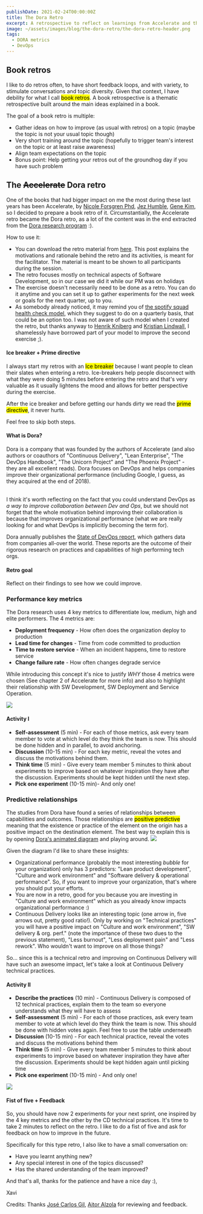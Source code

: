 ```yaml
---
publishDate: 2021-02-24T00:00:00Z
title: The Dora Retro
excerpt: A retrospective to reflect on learnings from Accelerate and the Dora Project and how they can be mapped to your team
image: ~/assets/images/blog/the-dora-retro/the-dora-retro-header.png
tags:
  - DORA metrics
  - DevOps   
---
```


<h2>Book retros</h2>

I like to do retros often, to have short feedback loops, and with variety, to stimulate conversations and topic diversity. Given that context, I have debility for what I call <mark>book retros</mark>. A book retrospective is a thematic retrospective built around the main ideas explained in a book. 

The goal of a book retro is multiple:
* Gather ideas on how to improve (as usual with retros) on a topic (maybe the topic is not your usual topic though)
* Very short training around the topic (hopefully to trigger team's interest on the topic or at least raise awareness)
* Align team expectations on the topic
* Bonus point: Help getting your retros out of the groundhog day if you have such problem

<h2>The <s>Accelerate</s> Dora retro</h2>

One of the books that had bigger impact on me the most during these last years has been Accelerate, by <a href="https://twitter.com/nicolefv">Nicole Forsgren Phd</a>, <a href="https://twitter.com/jezhumble">Jez Humble</a>, <a href="https://twitter.com/RealGeneKim">Gene Kim</a>, so I decided to prepare a book retro of it. Circumstantially, the Accelerate retro became the Dora retro, as a lot of the content was in the end extracted from the  <a href="https://www.devops-research.com/research.html">Dora research program</a> :). 

How to use it:
* You can download the retro material from <a href="https://drive.google.com/file/d/1e-3RE1AlAaDl9mv5j5nf_3Ao-jrkpyIl/view?usp=sharing" download>here</a>. This post explains the motivations and rationale behind the retro and its activities, is meant for the facilitator. The material is meant to be shown to all participants during the session.
* The retro focuses mostly on technical aspects of Software Development, so in our case we did it while our PM was on holidays
* The exercise doesn't necessarily need to be done as a retro. You can do it anytime and you can set it up to gather experiments for the next week or goals for the next quarter, up to you. 
* As somebody already noticed, it may remind you of <a href="https://engineering.atspotify.com/2014/09/16/squad-health-check-model"> the spotify squad health check model</a>, which they suggest to do on a quarterly basis, that could be an option too. I was not aware of such model when I created the retro, but thanks anyway to <a href="https://twitter.com/henrikkniberg">Henrik Kniberg</a> and <a href="https://twitter.com/klindwall">Kristian Lindwall</a>, I shamelessly have borrowed part of your model to improve the second exercise ;).

<h4>Ice breaker + Prime directive</h4>
I always start my retros with an <mark>Ice breaker</mark> because I want people to clean their slates when entering a retro. Ice-breakers help people disconnect with what they were doing 5 minutes before entering the retro and that's very valuable as it usually lightens the mood and allows for better perspective during the exercise.

After the ice breaker and before getting our hands dirty we read the <mark>prime directive</mark>, it never hurts.

Feel free to skip both steps.

<h4>What is Dora?</h4>
Dora is a company that was founded by the authors of Accelerate (and also authors or coauthors of "Continuous Delivery", "Lean Enterprise", "The DevOps Handbook", "The Unicorn Project" and "The Phoenix Project" - they are all excellent reads). Dora focuses on DevOps and helps companies improve their organizational performance (including Google, I guess, as they acquired at the end of 2018).
<br><br> 

I think it's worth reflecting on the fact that you could understand DevOps as <i>a way to improve collaboration between Dev and Ops</i>, but we should not forget that the whole motivation behind improving their collaboration is because that improves organizational performance (what we are really looking for and what DevOps is implicitly becoming the term for).

Dora annually publishes the <a href="https://www.devops-research.com/research.html#reports">State of DevOps report</a>, which gathers data from companies all-over the world. These reports are the outcome of their rigorous research on practices and capabilities of high performing tech orgs.

<h4>Retro goal</h4>
Reflect on their findings to see how we could improve.

<h3>Performance key metrics</h3>
The Dora research uses 4 key metrics to differentiate low, medium, high and elite performers. The 4 metrics are:
<ul>
<li> <b>Deployment frequency</b> - How often does the organization deploy to production</li>
<li> <b>Lead time for changes</b> - Time from code committed to production</li>
<li> <b>Time to restore service</b> - When an incident happens, time to restore service</li>
<li> <b>Change failure rate</b> - How often changes degrade service</li>
</ul>

While introducing this concept it's nice to justify <i>WHY</i> those 4 metrics were chosen (See chapter 2 of Accelerate for more info) and also to highlight their relationship with SW Development, SW Deployment and Service Operation.

<img src="/assets/blog/the-dora-retro/4-key-metrics-stages.png"/>


<h4>Activity I</h4>
<ul>
<li><b>Self-assessment</b> (5 min) - For each of those metrics, ask every team member to vote at which level do they think the team is now. This should be done hidden and in parallel, to avoid anchoring.</li> 
<li> <b>Discussion</b> (10-15 min) - For each key metric, reveal the votes and discuss the motivations behind them.</li>
<li> <b>Think time</b> (5 min) - Give every team member 5 minutes to think about experiments to improve based on whatever inspiration they have after the discussion. Experiments should be kept hidden until the next step.</li>
<li> <b>Pick one experiment</b> (10-15 min)- And only one!
</ul>


<h3>Predictive relationships</h3>
The studies from Dora have found a series of relationships between capabilities and outcomes. Those relationships are <mark>positive predictive</mark> meaning that the existence or practice of the element on the origin has a positive impact on the destination element. 
The best way to explain this is by opening <a href="https://www.devops-research.com/research.html#reports"> Dora's animated diagram</a> and playing around.

<img src="/assets/blog/the-dora-retro/Dora-diagram.png"/>

Given the diagram I'd like to share these insights:
* Organizational performance (probably the most interesting <i>bubble</i> for your organization) only has 3 predictors: "Lean product development", "Culture and work environment" and "Software delivery & operational performance". So, if you want to improve your organization, that's where you should put your efforts.
* You are now in a retro, good for you because you are investing in "Culture and work environment" which as you already know impacts organizational performance :)
* Continuous Delivery looks like an interesting topic (one arrow in, five arrows out, pretty good ratio!). Only by working on "Technical practices" you will have a positive impact on "Culture and work environment", "SW delivery & org. perf." (note the importance of these two dues to the previous statement), "Less burnout", "Less deployment pain" and "Less rework". Who wouldn't want to improve on all those things?

So... since this is a technical retro and improving on Continuous Delivery will have such an awesome impact, let's take a look at Continuous Delivery technical practices.

<h4>Activity II</h4>
<ul>
<li><b>Describe the practices</b> (10 min) - Continuous Delivery is composed of 12 technical practices, explain them to the team so everyone understands what they will have to assess</li> 
<li><b>Self-assessment</b> (5 min) - For each of those practices, ask every team member to vote at which level do they think the team is now. This should be done with hidden votes again. Feel free to use the table underneath</li> 
<li> <b>Discussion</b> (10-15 min) - For each technical practice, reveal the votes and discuss the motivations behind them</li>
<li> <b>Think time</b> (5 min) - Give every team member 5 minutes to think about experiments to improve based on whatever inspiration they have after the discussion. Experiments should be kept hidden again until picking time</li>
<li> <b>Pick one experiment</b> (10-15 min) - And only one!
</ul>

<img src="/assets/blog/the-dora-retro/cd-practices-exercise.png"/>

<h4>Fist of five + Feedback</h4>
So, you should have now 2 experiments for your next sprint, one inspired by the 4 key metrics and the other by the CD technical practices. It's time to take 2 minutes to reflect on the retro. I like to do a fist of five and ask for feedback on how to improve in the future.

Specifically for this type retro, I also like to have a small conversation on:
* Have you learnt anything new?
* Any special interest in one of the topics discussed?
* Has the shared understanding of the team improved?

And that's all, thanks for the patience and have a nice day :),

Xavi


Credits: Thanks <a href="https://twitter.com/josecgil">José Carlos Gil</a>, <a href="https://twitter.com/Aitortxu">Aitor Alzola</a> for reviewing and feedback.

